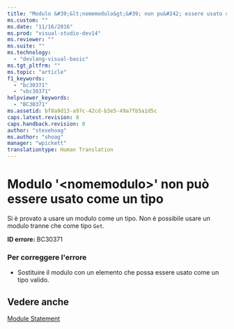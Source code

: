 ```yaml
---
title: "Modulo &#39;&lt;nomemodulo&gt;&#39; non pu&#242; essere usato come un tipo | Microsoft Docs"
ms.custom: ""
ms.date: "11/16/2016"
ms.prod: "visual-studio-dev14"
ms.reviewer: ""
ms.suite: ""
ms.technology: 
  - "devlang-visual-basic"
ms.tgt_pltfrm: ""
ms.topic: "article"
f1_keywords: 
  - "bc30371"
  - "vbc30371"
helpviewer_keywords: 
  - "BC30371"
ms.assetid: bf8a9d13-a97c-42cd-b3e5-49a7fb5a1d5c
caps.latest.revision: 8
caps.handback.revision: 8
author: "stevehoag"
ms.author: "shoag"
manager: "wpickett"
translationtype: Human Translation
---
```

# Modulo &#39;&lt;nomemodulo&gt;&#39; non pu&#242; essere usato come un tipo
Si è provato a usare un modulo come un tipo. Non è possibile usare un modulo tranne che come tipo `Get`.  
  
 **ID errore:** BC30371  
  
### Per correggere l'errore  
  
-   Sostituire il modulo con un elemento che possa essere usato come un tipo valido.  
  
## Vedere anche  
 [Module Statement](../../visual-basic/language-reference/statements/module-statement.md)